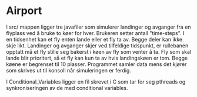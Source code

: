 # Airport

I src/ mappen ligger tre javafiler som simulerer landinger og avganger fra en flyplass ved å bruke to køer for hver.
Brukeren setter antall "time-steps". I en tidsenhet kan et fly enten lande eller et fly ta av. Begge deler kan ikke skje likt.
Landinger og avganger skjer ved tilfeldige tidspunkt, er rullebanen opptatt må et fly stille seg bakerst i køen av fly som venter å ta.
Fly som skal lande blir prioritert, så et fly kan kun ta av hvis landingskøen er tom. Begge køene er begrenset til 10 plasser.
Programmet samler data mens det kjører som skrives ut til konsoll når simuleringen er ferdig.

I Conditional_Variables ligger en fil skrevet i C som tar for seg pthreads og synkroniseringen av de med conditional variables.





